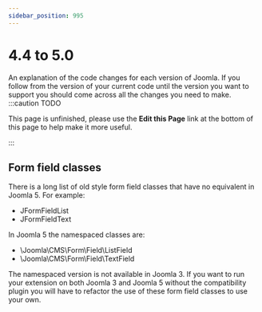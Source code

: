 ```yaml
---
sidebar_position: 995
---
```


4.4 to 5.0
===============
An explanation of the code changes for each version of Joomla.
If you follow from the version of your current code until the version you want to support you should come across all the changes you need to make.
:::caution TODO

This page is unfinished, please use the **Edit this Page** link at the bottom of this page to help make it more useful.

:::

## Form field classes
There is a long list of old style form field classes that have no equivalent in Joomla 5. For example:
- JFormFieldList
- JFormFieldText

In Joomla 5 the namespaced classes are:
- \Joomla\CMS\Form\Field\ListField
- \Joomla\CMS\Form\Field\TextField

The namespaced version is not available in Joomla 3. If you want to run your extension on both Joomla 3 and Joomla 5 without the compatibility plugin you will have to refactor the use of these form field classes to use your own.
